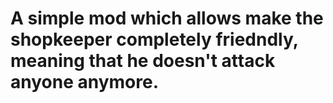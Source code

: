 # A simple mod which allows make the shopkeeper completely friedndly, meaning that he doesn't attack anyone anymore.

